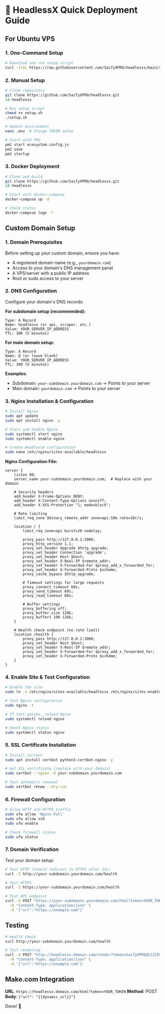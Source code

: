 # 🚀 HeadlessX Quick Deployment Guide

## For Ubuntu VPS

### 1. One-Command Setup
```bash
# Download and run setup script
curl -fsSL https://raw.githubusercontent.com/SaifyXPRO/headlessx/main/setup.sh | bash
```

### 2. Manual Setup
```bash
# Clone repository
git clone https://github.com/SaifyXPRO/headlessx.git
cd headlessx

# Run setup script
chmod +x setup.sh
./setup.sh

# Update environment
nano .env  # Change TOKEN value

# Start with PM2
pm2 start ecosystem.config.js
pm2 save
pm2 startup
```

### 3. Docker Deployment
```bash
# Clone and build
git clone https://github.com/SaifyXPRO/headlessx.git
cd headlessx

# Start with docker-compose
docker-compose up -d

# Check status
docker-compose logs -f
```

## Custom Domain Setup

### 1. Domain Prerequisites
Before setting up your custom domain, ensure you have:
- A registered domain name (e.g., `yourdomain.com`)
- Access to your domain's DNS management panel
- A VPS/server with a public IP address
- Root or sudo access to your server

### 2. DNS Configuration
Configure your domain's DNS records:

**For subdomain setup (recommended):**
```
Type: A Record
Name: headlessx (or api, scraper, etc.)
Value: YOUR_SERVER_IP_ADDRESS
TTL: 300 (5 minutes)
```

**For main domain setup:**
```
Type: A Record
Name: @ (or leave blank)
Value: YOUR_SERVER_IP_ADDRESS
TTL: 300 (5 minutes)
```

**Examples:**
- Subdomain: `your-subdomain.yourdomain.com` → Points to your server
- Main domain: `yourdomain.com` → Points to your server

### 3. Nginx Installation & Configuration
```bash
# Install Nginx
sudo apt update
sudo apt install nginx -y

# Start and enable Nginx
sudo systemctl start nginx
sudo systemctl enable nginx

# Create HeadlessX configuration
sudo nano /etc/nginx/sites-available/headlessx
```

**Nginx Configuration File:**
```nginx
server {
    listen 80;
    server_name your-subdomain.yourdomain.com;  # Replace with your domain
    
    # Security headers
    add_header X-Frame-Options DENY;
    add_header X-Content-Type-Options nosniff;
    add_header X-XSS-Protection "1; mode=block";
    
    # Rate limiting
    limit_req_zone $binary_remote_addr zone=api:10m rate=10r/s;
    
    location / {
        limit_req zone=api burst=20 nodelay;
        
        proxy_pass http://127.0.0.1:3000;
        proxy_http_version 1.1;
        proxy_set_header Upgrade $http_upgrade;
        proxy_set_header Connection 'upgrade';
        proxy_set_header Host $host;
        proxy_set_header X-Real-IP $remote_addr;
        proxy_set_header X-Forwarded-For $proxy_add_x_forwarded_for;
        proxy_set_header X-Forwarded-Proto $scheme;
        proxy_cache_bypass $http_upgrade;
        
        # Timeout settings for large requests
        proxy_connect_timeout 60s;
        proxy_send_timeout 60s;
        proxy_read_timeout 60s;
        
        # Buffer settings
        proxy_buffering off;
        proxy_buffer_size 128k;
        proxy_buffers 100 128k;
    }
    
    # Health check endpoint (no rate limit)
    location /health {
        proxy_pass http://127.0.0.1:3000;
        proxy_set_header Host $host;
        proxy_set_header X-Real-IP $remote_addr;
        proxy_set_header X-Forwarded-For $proxy_add_x_forwarded_for;
        proxy_set_header X-Forwarded-Proto $scheme;
    }
}
```

### 4. Enable Site & Test Configuration
```bash
# Enable the site
sudo ln -s /etc/nginx/sites-available/headlessx /etc/nginx/sites-enabled/

# Test Nginx configuration
sudo nginx -t

# If test passes, reload Nginx
sudo systemctl reload nginx

# Check Nginx status
sudo systemctl status nginx
```

### 5. SSL Certificate Installation
```bash
# Install Certbot
sudo apt install certbot python3-certbot-nginx -y

# Get SSL certificate (replace with your domain)
sudo certbot --nginx -d your-subdomain.yourdomain.com

# Test automatic renewal
sudo certbot renew --dry-run
```

### 6. Firewall Configuration
```bash
# Allow HTTP and HTTPS traffic
sudo ufw allow 'Nginx Full'
sudo ufw allow ssh
sudo ufw enable

# Check firewall status
sudo ufw status
```

### 7. Domain Verification
Test your domain setup:
```bash
# Test HTTP (should redirect to HTTPS after SSL)
curl -I http://your-subdomain.yourdomain.com/health

# Test HTTPS
curl -I https://your-subdomain.yourdomain.com/health

# Test API endpoint
curl -X POST "https://your-subdomain.yourdomain.com/html?token=YOUR_TOKEN" \
  -H "Content-Type: application/json" \
  -d '{"url":"https://example.com"}'
```

## Testing

```bash
# Health check
curl http://your-subdomain.yourdomain.com/health

# Test rendering
curl -X POST "http://headlessx.domain.com/render?token=SaifyXPRO@112255" \
  -H "Content-Type: application/json" \
  -d '{"url":"https://example.com"}'
```

## Make.com Integration

**URL**: `https://headlessx.domain.com/html?token=YOUR_TOKEN`
**Method**: POST
**Body**: `{"url": "{{dynamic_url}}"}`

Done! 🎉
